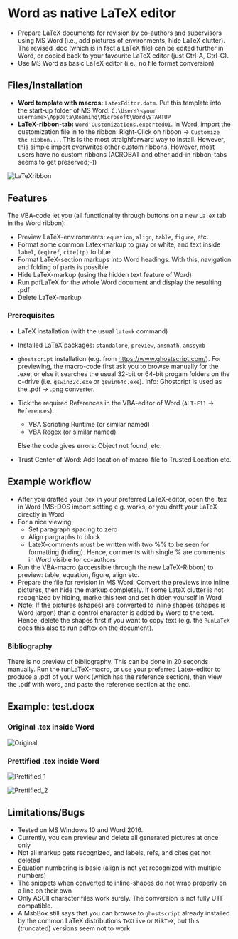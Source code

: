 # Word as native LaTeX editor

* Prepare LaTeX documents for revision by co-authors and supervisors using MS Word (i.e., add pictures of environments, hide LaTeX clutter). The revised .doc (which is in fact a LaTeX file) can be edited further in Word, or copied back to your favourite LaTeX editor (just Ctrl-A, Ctrl-C).
* Use MS Word as basic LaTeX editor (i.e., no file format conversion) 

## Files/Installation

* **Word template with macros:** `LatexEditor.dotm`. Put this template into the start-up folder of MS Word: `C:\Users\<your username>\AppData\Roaming\Microsoft\Word\STARTUP`
* **LaTeX-ribbon-tab:** `Word Customizations.exportedUI`. In Word, import the customization file in to the ribbon: Right-Click on ribbon -> `Customize the Ribbon...`. This is the most straighforward way to install. However, this simple import overwrites other custom ribbons. However, most users have no custom ribbons (ACROBAT and other add-in ribbon-tabs seems to get preserved;-))

![LaTeXribbon](https://user-images.githubusercontent.com/113771815/192064971-68e64966-ec35-418c-a8e7-f0a8dcb03c0c.PNG)

## Features

The VBA-code let you (all functionality through buttons on a new `LaTeX` tab in the Word ribbon):

* Preview LaTeX-environments: `equation`, `align`, `table`, `figure`, etc.
* Format some common Latex-markup to gray or white, and text inside `label`, `(eq)ref`, `cite(tp)` to blue
* Format LaTeX-section markups into Word headings. With this, navigation and folding of parts is possible
* Hide LaTeX-markup (using the hidden text feature of Word)
* Run pdfLaTeX for the whole Word document and display the resulting .pdf
* Delete LaTeX-markup


### Prerequisites

* LaTeX installation (with the usual `latemk` command)
 * Installed LaTeX packages: `standalone`, `preview`, `amsmath`, `amssymb`
* `ghostscript` installation (e.g. from https://www.ghostscript.com/). For previewing, the macro-code first ask you to browse manually for the .exe, or else it searches the usual 32-bit or 64-bit progam folders on the c-drive (i.e. `gswin32c.exe` or `gswin64c.exe`). Info: Ghostcript is used as the .pdf -> .png converter.
* Tick the required References in the VBA-editor of Word (`ALT-F11` -> `References`):
  * VBA Scripting Runtime (or similar named)
  * VBA Regex (or similar named)
  
  Else the code gives errors: Object not found, etc.
* Trust Center of Word: Add location of macro-file to Trusted Location etc.

## Example workflow

* After you drafted your .tex in your preferred LaTeX-editor, open the .tex in Word (MS-DOS import setting e.g. works, or you draft your LaTeX directly in Word
* For a nice viewing:
     * Set paragraph spacing to zero
	 * Align pargraphs to block
	 * LateX-comments must be written with two %% to be seen for formatting (hiding). Hence, comments with single % are comments in Word visible for co-authors
* Run the VBA-macro (accessible through the new LaTeX-Ribbon) to preview: table, equation, figure, align etc.
* Prepare the file for revision in MS Word:  Convert the previews into inline pictures, then hide the markup completely. If some LateX clutter is not recognized by hiding, marke this text and set hidden yourself in Word
* Note: If the pictures (shapes) are converted to inline shapes (shapes is Word jargon) than a control character is added by Word to the text. Hence, delete the shapes first if you want to copy text (e.g. the `RunLaTeX` does this also to run pdftex on the document). 

### Bibliography
There is no preview of bibliography. This can be done in 20 seconds manually. Run the runLaTeX-macro, or use your preferred Latex-editor to produce a .pdf of your work (which has the reference section), then view the .pdf with word, and paste the reference section at the end.

## Example: test.docx

### Original .tex inside Word

![Original](https://user-images.githubusercontent.com/113771815/193218750-05aeb71a-1396-4813-b470-b6da7d0b177e.PNG)



### Prettified .tex inside Word

![Prettified_1](https://user-images.githubusercontent.com/113771815/193218780-43bcc801-f94e-4846-af6f-27233c4735a8.PNG)

![Prettified_2](https://user-images.githubusercontent.com/113771815/193218822-ec1c9d33-f94b-4e68-b4c6-4ecec306df72.PNG)



## Limitations/Bugs

* Tested on MS Windows 10 and Word 2016.
* Currently, you can preview and delete all generated pictures at once only
* Not all markup gets recognized, and labels, refs, and cites get not deleted
* Equation numbering is basic (align is not yet recognized with multiple numbers)
* The snippets when converted to inline-shapes do not wrap properly on a line on their own 
* Only ASCII character files work surely. The conversion is not fully UTF compatible.
* A MsbBox still says that you can browse to `ghostscript` already installed by the common LaTeX distributions `TeXLive` or `MikTeX`, but this (truncated) versions seem not to work





